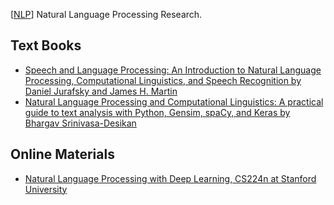 [[NLP](https://en.wikipedia.org/wiki/Natural_language_processing)] Natural Language Processing Research.

## Text Books
* [Speech and Language Processing: An Introduction to Natural Language Processing, Computational Linguistics, and Speech Recognition by Daniel Jurafsky and  James H. Martin](https://www.amazon.com/Processing-Introduction-Computational-Linguistics-Recognition/dp/9332518416)
* [Natural Language Processing and Computational Linguistics: A practical guide to text analysis with Python, Gensim, spaCy, and Keras by Bhargav Srinivasa-Desikan](https://www.amazon.com/Natural-Language-Processing-Computational-Linguistics-ebook/dp/B07BWH779J/ref=sr_1_1?qid=1585192525&refinements=p_27%3ABhargav+Srinivasa-Desikan&s=books&sr=1-1&text=Bhargav+Srinivasa-Desikan)

## Online Materials
* [Natural Language Processing with Deep Learning, CS224n at Stanford University](http://web.stanford.edu/class/cs224n/)


